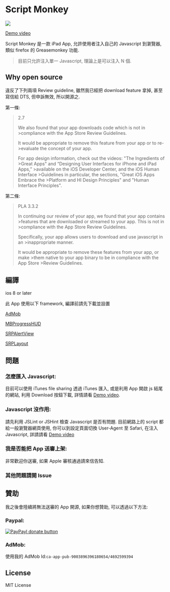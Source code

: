 # Script Monkey

![](https://raw.githubusercontent.com/shinrenpan/Script-Monkey/master/ScriptMonkey/Images.xcassets/AppIcon.appiconset/Icon-76.png)

[Demo video](https://www.youtube.com/watch?v=ic5d5hmPOl4)

Script Monkey 是一款 iPad App, 允許使用者注入自己的 Javascript 到瀏覽器, 類似 firefox 的 Greasemonkey 功能.

> 目前只允許注入單一 Javascript, 理論上是可以注入 N 個.

## Why open source

違反了下列兩項 Review guideline, 雖然我已經把 download feature 拿掉, 甚至寫信給 DTS, 但申訴無效, 所以開源之.

第一條:
> 2.7
>
>We also found that your app downloads code which is not in >compliance with the App Store Review Guidelines.
>
>It would be appropriate to remove this feature from your app or to re->evaluate the concept of your app. 
>
>For app design information, check out the videos: "The Ingredients of >Great Apps" and “Designing User Interfaces for iPhone and iPad Apps,” >available on the iOS Developer Center, and the iOS Human Interface >Guidelines in particular, the sections, "Great iOS Apps Embrace the >Platform and HI Design Principles" and "Human Interface Principles".

第二條:
>PLA 3.3.2
>
>In continuing our review of your app, we found that your app contains >features that are downloaded or streamed to your app. This is not in >compliance with the App Store Review Guidelines.
>
>Specifically, your app allows users to download and use javascript in an >inappropriate manner.
>
>It would be appropriate to remove these features from your app, or make >them native to your app binary to be in compliance with the App Store >Review Guidelines.

## 編譯

ios 8 or later

此 App 使用以下 framework, 編譯前請先下載並設置

[AdMob](http://www.google.com.tw/ads/admob/)

[MBProgressHUD](https://github.com/jdg/MBProgressHUD)

[SRPAlertView](https://github.com/shinrenpan/SRPAlertView)

[SRPLayout](https://github.com/shinrenpan/SRPLayout)

## 問題

### 怎麼匯入 Javascript:

目前可以使用 iTunes file sharing 透過 iTunes 匯入, 或是利用 App 開啟 js 結尾的網站, 利用 Download 按鈕下載, 詳情請看 [Demo video](https://www.youtube.com/watch?v=ic5d5hmPOl4).

### Javascript 沒作用:

請先利用 JSLint or JSHint 檢查 Javascript 是否有問題. 目前網路上的 script 都給一般瀏覽器網頁使用, 你可以到設定頁面切換 User-Agent 至 Safari, 在注入 Javascript, 詳請請看 [Demo video](https://www.youtube.com/watch?v=ic5d5hmPOl4)

### 我是否能把 App 送審上架:

非常歡迎你送審, 如果 Apple 審核通過請來信告知.

### 其他問題請開 Issue

## 贊助

我之後會陸續將無法送審的 App 開源, 如果你想贊助, 可以透過以下方法:

### Paypal:

[![PayPayl donate button](https://www.paypal.com/en_US/i/btn/btn_donateCC_LG.gif)](https://www.paypal.com/cgi-bin/webscr?cmd=_s-xclick&hosted_button_id=LC58N7VZUST5N "Donate")

### AdMob:

使用我的 AdMob Id:`ca-app-pub-9003896396180654/4692599394`

## License

MIT License
